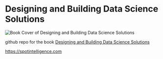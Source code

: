 
# Designing and Building Data Science Solutions

![Book Cover of Designing and Building Data Science Solutions](https://datasciencedesign.com/figures/Designing%20and%20bulding%20data%20science%20solutions%20seo.jpg)

github repo for the book [Designing and Building Data Science Solutions](https://datasciencedesign.com)

https://spotintelligence.com
